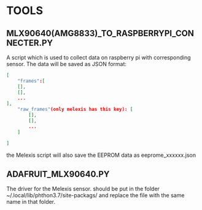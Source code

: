 # TOOLS
## MLX90640(AMG8833)_TO_RASPBERRYPI_CONNECTER.PY

A script which is used to collect data on raspberry pi with corresponding sensor. The data will be saved as JSON format:

```json
[
 	"frames":[
    [],
    [],
	...
],
	"raw_frames"(only melexis has this key): [
        [],
        [],
        ...
    ]

]
```

the Melexis script will also save the EEPROM data as eeprome_xxxxxx.json



## ADAFRUIT_MLX90640.PY

The driver for the Melexis sensor. should be put in the folder  ~/.local/lib/phthon3.7/site-packags/ and replace the file with the same name in that folder. 

